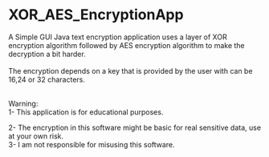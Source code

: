 # XOR_AES_EncryptionApp
A Simple GUI Java text encryption application uses a layer of XOR encryption algorithm followed by AES encryption algorithm to make the decryption a bit harder.
<br>
<br>
The encryption depends on a key that is provided by the user with can be 16,24 or 32 characters.

<br>
Warning:
<br>
1- This application is for educational purposes.

2- The encryption in this software might be basic for real sensitive data, use at your own risk.
<br>
3- I am not responsible for misusing this software. 
